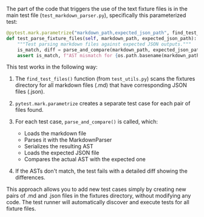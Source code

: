 The part of the code that triggers the use of the text fixture files is in the main test file (`test_markdown_parser.py`), specifically this parameterized test:

```python
@pytest.mark.parametrize("markdown_path,expected_json_path", find_test_files())
def test_parse_fixture_files(self, markdown_path, expected_json_path):
    """Test parsing markdown files against expected JSON outputs."""
    is_match, diff = parse_and_compare(markdown_path, expected_json_path)
    assert is_match, f"AST mismatch for {os.path.basename(markdown_path)}:\n{diff}"
```

This test works in the following way:

1. The `find_test_files()` function (from `test_utils.py`) scans the fixtures directory for all markdown files (.md) that have corresponding JSON files (.json).

2. `pytest.mark.parametrize` creates a separate test case for each pair of files found.

3. For each test case, `parse_and_compare()` is called, which:
   - Loads the markdown file
   - Parses it with the MarkdownParser
   - Serializes the resulting AST
   - Loads the expected JSON file
   - Compares the actual AST with the expected one

4. If the ASTs don't match, the test fails with a detailed diff showing the differences.

This approach allows you to add new test cases simply by creating new pairs of .md and .json files in the fixtures directory, without modifying any code. The test runner will automatically discover and execute tests for all fixture files.